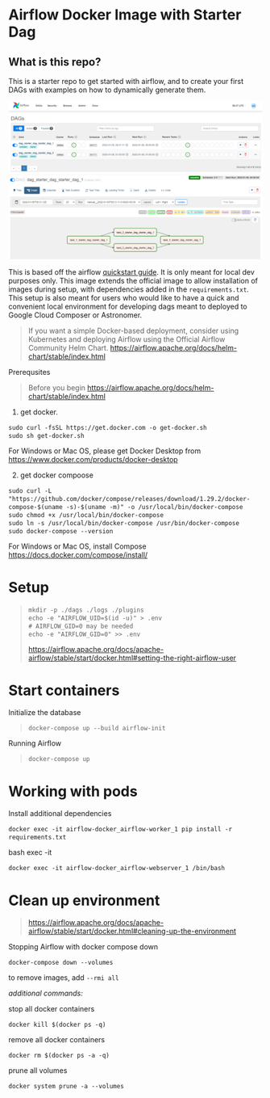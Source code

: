 # Airflow Docker Image with Starter Dag
## What is this repo?
This is a starter repo to get started with airflow, and to create your first DAGs with examples on how to dynamically generate them.

![](img.png)
![img_1.png](img2.png)

This is based off the airflow [quickstart guide](https://airflow.apache.org/docs/apache-airflow/2.0.1/start/docker.html). It is only meant for local dev purposes only. This image extends the official image to allow installation of images during setup, with dependencies added in the `requirements.txt`. This setup is also meant for users who would like to have a quick and convenient local environment for developing dags meant to deployed to Google Cloud Composer or Astronomer. 

> If you want a simple Docker-based deployment, consider using Kubernetes and deploying Airflow using the Official Airflow Community Helm Chart.
> https://airflow.apache.org/docs/helm-chart/stable/index.html

Prerequsites
> Before you begin
> https://airflow.apache.org/docs/helm-chart/stable/index.html

1. get docker. 
```
sudo curl -fsSL https://get.docker.com -o get-docker.sh
sudo sh get-docker.sh
```
For Windows or Mac OS, please get Docker Desktop from https://www.docker.com/products/docker-desktop

2. get docker compoose
```
sudo curl -L "https://github.com/docker/compose/releases/download/1.29.2/docker-compose-$(uname -s)-$(uname -m)" -o /usr/local/bin/docker-compose
sudo chmod +x /usr/local/bin/docker-compose
sudo ln -s /usr/local/bin/docker-compose /usr/bin/docker-compose
sudo docker-compose --version
```
For Windows or Mac OS, install Compose https://docs.docker.com/compose/install/

# Setup
> ```
> mkdir -p ./dags ./logs ./plugins
> echo -e "AIRFLOW_UID=$(id -u)" > .env
> # AIRFLOW_GID=0 may be needed
> echo -e "AIRFLOW_GID=0" >> .env
> ```
> https://airflow.apache.org/docs/apache-airflow/stable/start/docker.html#setting-the-right-airflow-user


# Start containers
Initialize the database
> ```
> docker-compose up --build airflow-init
> ```

Running Airflow
> ```
> docker-compose up
> ```

# Working with pods
Install additional dependencies
```
docker exec -it airflow-docker_airflow-worker_1 pip install -r requirements.txt
```
bash exec -it
```
docker exec -it airflow-docker_airflow-webserver_1 /bin/bash
```


# Clean up environment
> https://airflow.apache.org/docs/apache-airflow/stable/start/docker.html#cleaning-up-the-environment

Stopping Airflow with docker compose down
```
docker-compose down --volumes
```
to remove images, add `--rmi all` 

_additional commands:_

stop all docker containers
```
docker kill $(docker ps -q)
```
remove all docker containers
```
docker rm $(docker ps -a -q) 
```
prune all volumes
```
docker system prune -a --volumes
```
